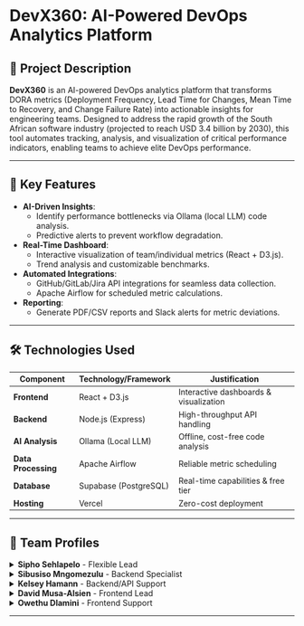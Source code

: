 # DevX360: AI-Powered DevOps Analytics Platform

## 🚀 Project Description

**DevX360** is an AI-powered DevOps analytics platform that transforms DORA metrics (Deployment Frequency, Lead Time for Changes, Mean Time to Recovery, and Change Failure Rate) into actionable insights for engineering teams. Designed to address the rapid growth of the South African software industry (projected to reach USD 3.4 billion by 2030), this tool automates tracking, analysis, and visualization of critical performance indicators, enabling teams to achieve elite DevOps performance.

---

## 🔑 Key Features

- **AI-Driven Insights**:  
  - Identify performance bottlenecks via Ollama (local LLM) code analysis.
  - Predictive alerts to prevent workflow degradation.
- **Real-Time Dashboard**:  
  - Interactive visualization of team/individual metrics (React + D3.js).
  - Trend analysis and customizable benchmarks.
- **Automated Integrations**:  
  - GitHub/GitLab/Jira API integrations for seamless data collection.
  - Apache Airflow for scheduled metric calculations.
- **Reporting**:  
  - Generate PDF/CSV reports and Slack alerts for metric deviations.

---

## 🛠 Technologies Used

| Component              | Technology/Framework      | Justification                           |
|------------------------|---------------------------|-----------------------------------------|
| **Frontend**           | React + D3.js             | Interactive dashboards & visualization  |
| **Backend**            | Node.js (Express)         | High-throughput API handling            |
| **AI Analysis**        | Ollama (Local LLM)        | Offline, cost-free code analysis        |
| **Data Processing**    | Apache Airflow            | Reliable metric scheduling              |
| **Database**           | Supabase (PostgreSQL)     | Real-time capabilities & free tier      |
| **Hosting**            | Vercel                    | Zero-cost deployment                    |

---

## 👥 Team Profiles

<details>
<summary><strong>Sipho Sehlapelo</strong> - Flexible Lead</summary>
<div style="display: flex; gap: 20px; margin-top: 10px;">

<img src="https://github.com/COS301-SE-2025/DevX360/blob/main/README Pictures/sipho.jpg?raw=true" width="200" height="200" style="display: block; margin: 0 auto;">
'\n'
**Key Skills**: Python, JavaScript, Full-Stack Development   
**About Me**: "Third-year Computer Science student passionate about AI and entrepreneurship. Building tech solutions that create real-world impact through my AI agency and student-focused platforms."  
[LinkedIn Profile](http://www.linkedin.com/in/sipho-sehlapelo-769155356)

</div>
</details>

<details>
<summary><strong>Sibusiso Mngomezulu</strong> - Backend Specialist</summary>
<div style="display: flex; gap: 20px; margin-top: 10px;">

![Sibusiso]  
**Key Skills**: Python, Node.js, API Development   
**About Me**: "Determined software engineer and first-time founder with full-stack expertise. Specializing in backend systems and viewing challenges as opportunities for growth."  
[LinkedIn Profile](http://www.linkedin.com/in/sibusiso-mngomezulu-)

</div>
</details>

<details>
<summary><strong>Kelsey Hamann</strong> - Backend/API Support</summary>
<div style="display: flex; gap: 20px; margin-top: 10px;">

![Kelsey]  
**Key Skills**: Python, Distributed Systems  
**About Me**: "Third-year CS student focused on ethical tech solutions. Passionate about building systems that improve real-world experiences through practical engineering."  
[LinkedIn Profile](https://www.linkedin.com/in/kelsey-d-hamann)

</div>
</details>

<details>
<summary><strong>David Musa-Alsien</strong> - Frontend Lead</summary>
<div style="display: flex; gap: 20px; margin-top: 10px;">

![David]  
**Key Skills**: React, D3.js, UI/UX Design   
**About Me**: "Final-year student specializing in frontend development. Creating accessible web applications with strong focus on user-centered design principles."  
[LinkedIn Profile](https://www.linkedin.com/in/d-m-a-381700356)

</div>
</details>

<details>
<summary><strong>Owethu Dlamini</strong> - Frontend Support</summary>
<div style="display: flex; gap: 20px; margin-top: 10px;">

![Owethu]  
**Key Skills**: JavaScript, Testing Frameworks  
**About Me**: "Software engineer passionate about cybersecurity and collaborative problem-solving. Committed to building secure, impactful systems."  
[LinkedIn Profile](https://www.linkedin.com/in/opsdlamini)

</div>
</details>

---
